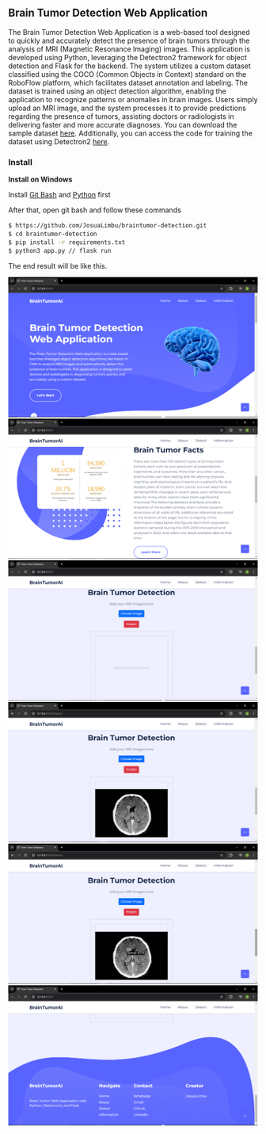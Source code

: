 ## Brain Tumor Detection Web Application

The Brain Tumor Detection Web Application is a web-based tool designed to quickly and accurately detect the presence of brain tumors through the analysis of MRI (Magnetic Resonance Imaging) images. This application is developed using Python, leveraging the Detectron2 framework for object detection and Flask for the backend. The system utilizes a custom dataset classified using the COCO (Common Objects in Context) standard on the RoboFlow platform, which facilitates dataset annotation and labeling. The dataset is trained using an object detection algorithm, enabling the application to recognize patterns or anomalies in brain images. Users simply upload an MRI image, and the system processes it to provide predictions regarding the presence of tumors, assisting doctors or radiologists in delivering faster and more accurate diagnoses. You can download the sample dataset [here](bit.ly/Sampledataset_BrainTumor). Additionally, you can access the code for training the dataset using Detectron2 [here](https://colab.research.google.com/drive/10-3Uy2WMqbWTq0Z5XuDnOa3ctnNQECs7?usp=sharing).

### Install

**Install on Windows**

Install [Git Bash](https://git-scm.com/downloads) and [Python](https://www.python.org/downloads/) first

After that, open git bash and follow these commands

```bash
$ https://github.com/JosuaLimbu/braintumor-detection.git
$ cd braintumor-detection
$ pip install -r requirements.txt
$ python3 app.py // flask run
```

The end result will be like this.

![picture1](static/img/picture1.png)
![picture2](static/img/picture2.png)
![picture3](static/img/picture3.png)
![picture4](static/img/picture4.png)
![picture5](static/img/picture5.png)
![picture6](static/img/picture6.png)

